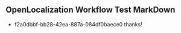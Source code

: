 ## OpenLocalization Workflow Test MarkDown
* f2a0dbbf-bb28-42ea-887a-084df0baece0 
thanks!<!--HONumber=Jul16_HO2-->